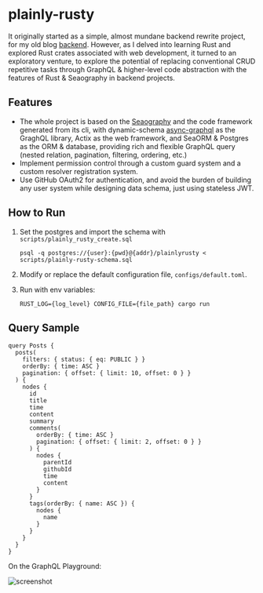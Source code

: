 # plainly-rusty

It originally started as a simple, almost mundane backend rewrite project, for my old blog [backend](https://github.com/YiNNx/Blog-BE). However, as I delved into learning Rust and explored Rust crates associated with web development, it turned to an exploratory venture, to explore the potential of replacing conventional CRUD repetitive tasks through GraphQL & higher-level code abstraction with the features of Rust & Seaography in backend projects.

## Features

- The whole project is based on the [Seaography](https://www.sea-ql.org/Seaography/) and the code framework generated from its cli, with dynamic-schema [async-graphql](https://github.com/async-graphql/async-graphql) as the GraghQL library, Actix as the web framework, and SeaORM & Postgres as the ORM & database, providing rich and flexible GraphQL query (nested relation, pagination, filtering, ordering, etc.)
- Implement permission control through a custom guard system and a custom resolver registration system. 
- Use GitHub OAuth2 for authentication, and avoid the burden of building any user system while designing data schema, just using stateless JWT.

## How to Run

1. Set the postgres and import the schema with `scripts/plainly_rusty_create.sql`

   ```shell
   psql -q postgres://{user}:{pwd}@{addr}/plainlyrusty < scripts/plainly-rusty-schema.sql
   ```

2. Modify or replace the default configuration file, `configs/default.toml`.

3. Run with env variables:

   ```shell
   RUST_LOG={log_level} CONFIG_FILE={file_path} cargo run
   ```


## Query Sample

```text
query Posts {
  posts(
    filters: { status: { eq: PUBLIC } }
    orderBy: { time: ASC }
    pagination: { offset: { limit: 10, offset: 0 } }
  ) {
    nodes {
      id
      title
      time
      content
      summary
      comments(
        orderBy: { time: ASC }
        pagination: { offset: { limit: 2, offset: 0 } }
      ) {
        nodes {
          parentId
          githubId
          time
          content
        }
      }
      tags(orderBy: { name: ASC }) {
        nodes {
          name
        }
      }
    }
  }
}

```

On the GraphQL Playground:

![screenshot](https://cdn.just-plain.fun/img/image-20231123130247544.png)
